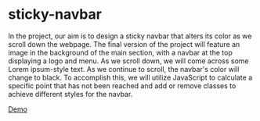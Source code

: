 # sticky-navbar
In the project, our aim is to design a sticky navbar that alters its color as we scroll down the webpage. 
The final version of the project will feature an image in the background of the main section, with a navbar at the top displaying a logo and menu.
As we scroll down, we will come across some Lorem ipsum-style text. As we continue to scroll, the navbar's color will change to black.
To accomplish this, we will utilize JavaScript to calculate a specific point that has not been reached and add or remove classes to achieve different styles for the navbar.

[Demo]()
